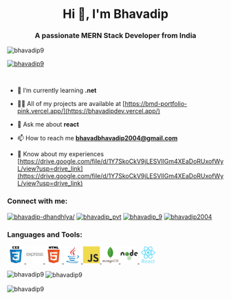 <h1 align="center">Hi 👋, I'm Bhavadip</h1>
<h3 align="center">A passionate MERN Stack Developer from India</h3>

<p align="left"> <img src="https://komarev.com/ghpvc/?username=bhavadip9&label=Profile%20views&color=0e75b6&style=flat" alt="bhavadip9" /> </p>

<p align="left"> <a href="https://github.com/ryo-ma/github-profile-trophy"><img src="https://github-profile-trophy.vercel.app/?username=bhavadip9" alt="bhavadip9" /></a> </p>

<p align="left"> <a href="https://twitter.com/" target="blank"><img src="https://img.shields.io/twitter/follow/?logo=twitter&style=for-the-badge" alt="" /></a> </p>

- 🌱 I’m currently learning **.net**

- 👨‍💻 All of my projects are available at [https://bmd-portfolio-pink.vercel.app/](https://bhavadipdev.vercel.app/)

- 💬 Ask me about **react**

- 📫 How to reach me **bhavadbhavadip2004@gmail.com**

- 📄 Know about my experiences [https://drive.google.com/file/d/1Y7SkoCkV9jLESVIlGm4XEaDoRUxofWyL/view?usp=drive_link](https://drive.google.com/file/d/1Y7SkoCkV9jLESVIlGm4XEaDoRUxofWyL/view?usp=drive_link)

<h3 align="left">Connect with me:</h3>
<p align="left">
<a href="https://linkedin.com/in/bhavadip-dhandhlya/" target="blank"><img align="center" src="https://raw.githubusercontent.com/rahuldkjain/github-profile-readme-generator/master/src/images/icons/Social/linked-in-alt.svg" alt="bhavadip-dhandhlya/" height="30" width="40" /></a>
<a href="https://instagram.com/bhavadip_pvt" target="blank"><img align="center" src="https://raw.githubusercontent.com/rahuldkjain/github-profile-readme-generator/master/src/images/icons/Social/instagram.svg" alt="bhavadip_pvt" height="30" width="40" /></a>
<a href="https://www.codechef.com/users/bhavadip_9" target="blank"><img align="center" src="https://cdn.jsdelivr.net/npm/simple-icons@3.1.0/icons/codechef.svg" alt="bhavadip_9" height="30" width="40" /></a>
<a href="https://www.leetcode.com/bhavadip2004" target="blank"><img align="center" src="https://raw.githubusercontent.com/rahuldkjain/github-profile-readme-generator/master/src/images/icons/Social/leet-code.svg" alt="bhavadip2004" height="30" width="40" /></a>
</p>

<h3 align="left">Languages and Tools:</h3>
<p align="left"> <a href="https://www.w3schools.com/css/" target="_blank" rel="noreferrer"> <img src="https://raw.githubusercontent.com/devicons/devicon/master/icons/css3/css3-original-wordmark.svg" alt="css3" width="40" height="40"/> </a> <a href="https://expressjs.com" target="_blank" rel="noreferrer"> <img src="https://raw.githubusercontent.com/devicons/devicon/master/icons/express/express-original-wordmark.svg" alt="express" width="40" height="40"/> </a> <a href="https://www.w3.org/html/" target="_blank" rel="noreferrer"> <img src="https://raw.githubusercontent.com/devicons/devicon/master/icons/html5/html5-original-wordmark.svg" alt="html5" width="40" height="40"/> </a> <a href="https://www.java.com" target="_blank" rel="noreferrer"> <img src="https://raw.githubusercontent.com/devicons/devicon/master/icons/java/java-original.svg" alt="java" width="40" height="40"/> </a> <a href="https://developer.mozilla.org/en-US/docs/Web/JavaScript" target="_blank" rel="noreferrer"> <img src="https://raw.githubusercontent.com/devicons/devicon/master/icons/javascript/javascript-original.svg" alt="javascript" width="40" height="40"/> </a> <a href="https://www.mongodb.com/" target="_blank" rel="noreferrer"> <img src="https://raw.githubusercontent.com/devicons/devicon/master/icons/mongodb/mongodb-original-wordmark.svg" alt="mongodb" width="40" height="40"/> </a> <a href="https://nodejs.org" target="_blank" rel="noreferrer"> <img src="https://raw.githubusercontent.com/devicons/devicon/master/icons/nodejs/nodejs-original-wordmark.svg" alt="nodejs" width="40" height="40"/> </a> <a href="https://reactjs.org/" target="_blank" rel="noreferrer"> <img src="https://raw.githubusercontent.com/devicons/devicon/master/icons/react/react-original-wordmark.svg" alt="react" width="40" height="40"/> </a> </p>

<p><img align="left" src="https://github-readme-stats.vercel.app/api/top-langs?username=bhavadip9&show_icons=true&locale=en&layout=compact" alt="bhavadip9" /></p>

<p>&nbsp;<img align="center" src="https://github-readme-stats.vercel.app/api?username=bhavadip9&show_icons=true&locale=en" alt="bhavadip9" /></p>

<p><img align="center" src="https://github-readme-streak-stats.herokuapp.com/?user=bhavadip9&" alt="bhavadip9" /></p>
